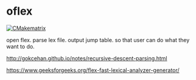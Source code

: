 # oflex

[![CMakematrix](https://github.com/Jiangshan00001/oflex/actions/workflows/cmake_matrix.yml/badge.svg?branch=master)](https://github.com/Jiangshan00001/oflex/actions/workflows/cmake_matrix.yml)


open flex.
parse lex file.
output jump table.
so that user can do what they want to do.




http://gokcehan.github.io/notes/recursive-descent-parsing.html

https://www.geeksforgeeks.org/flex-fast-lexical-analyzer-generator/
